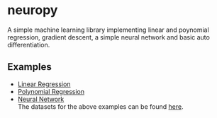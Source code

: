 # neuropy

A simple machine learning library implementing linear and poynomial regression, gradient descent, a simple neural network and basic auto differentiation.

## Examples

* [Linear Regression](https://colab.research.google.com/drive/1j7bTDCUn9w9xwZqHWWrh6mv-kGJ6RMRp?usp=sharing)
* [Polynomial Regression](https://colab.research.google.com/drive/1oR-_hCA7ujxvsak-I6hlH9ve0DBHDpfS?usp=sharing)
* [Neural Network](https://colab.research.google.com/drive/1C1Ii7VJGHG9e1X52bQCAkqm2wrGoNYF2?usp=sharing)  
The datasets for the above examples can be found [here](https://github.com/Dolfun/ml-bootcamp-dataset).
